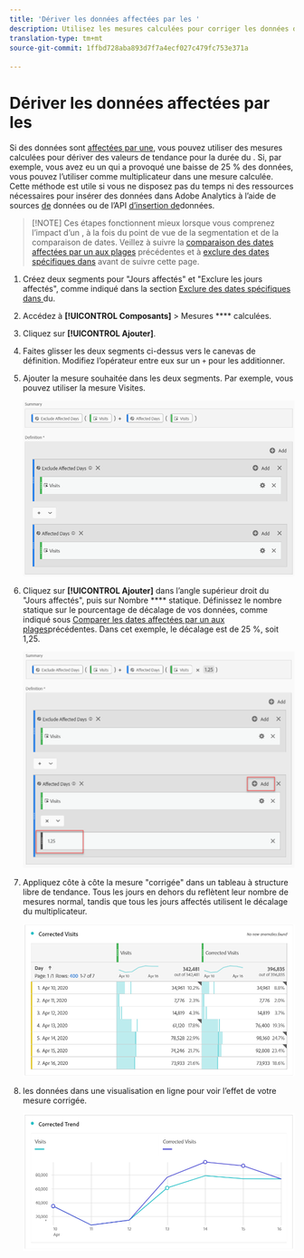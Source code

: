 ```yaml
---
title: 'Dériver les données affectées par les '
description: Utilisez les mesures calculées pour corriger les données de tendance affectées par un .
translation-type: tm+mt
source-git-commit: 1ffbd728aba893d7f7a4ecf027c479fc753e371a

---
```



# Dériver les données affectées par les 

Si des données sont [affectées par une](/help/technotes/event-impacted.md), vous pouvez utiliser des mesures calculées pour dériver des valeurs de tendance pour la durée du . Si, par exemple, vous avez eu un  qui a provoqué une baisse de 25 % des données, vous pouvez l’utiliser comme multiplicateur dans une mesure calculée. Cette méthode est utile si vous ne disposez pas du temps ni des ressources nécessaires pour insérer des données dans Adobe Analytics à l’aide de sources [de](/help/import/c-data-sources/datasrc-home.md) données ou de l’API [d’insertion de](/help/import/c-data-insertion-api/c-data-insertion-api.md)données.

>[!NOTE] Ces étapes fonctionnent mieux lorsque vous comprenez l’impact d’un , à la fois du point de vue de la segmentation et de la comparaison de dates. Veillez à suivre la [comparaison des dates affectées par un aux plages](/help/analyze/analysis-workspace/components/calendar-date-ranges/compare-event.md) précédentes et à [exclure des dates spécifiques dans](../c-segmentation/use-cases/exclude-date-range.md) avant de suivre cette page.

1. Créez deux segments pour &quot;Jours affectés&quot; et &quot;Exclure les jours affectés&quot;, comme indiqué dans la section [Exclure des dates spécifiques dans ](../c-segmentation/use-cases/exclude-date-range.md)du.
2. Accédez à **[!UICONTROL Composants]** > Mesures **** calculées.
3. Cliquez sur **[!UICONTROL Ajouter]**.
4. Faites glisser les deux segments ci-dessus vers le canevas de définition. Modifiez l’opérateur entre eux sur un `+` pour les additionner.
5. Ajouter la mesure souhaitée dans les deux segments. Par exemple, vous pouvez utiliser la mesure Visites.

   ![Créateur de segments](assets/event_segment_builder.png)

6. Cliquez sur **[!UICONTROL Ajouter]** dans l’angle supérieur droit du &quot;Jours affectés&quot;, puis sur Nombre **** statique. Définissez le nombre statique sur le pourcentage de décalage de vos données, comme indiqué sous [Comparer les dates affectées par un aux plages](/help/analyze/analysis-workspace/components/calendar-date-ranges/compare-event.md)précédentes. Dans cet exemple, le décalage est de 25 %, soit 1,25.

   ![Nombre statique](assets/event_static_number.png)

7. Appliquez côte à côte la mesure &quot;corrigée&quot; dans un tableau à structure libre de tendance. Tous les jours en dehors du reflètent leur nombre de mesures normal, tandis que tous les jours affectés utilisent le décalage du multiplicateur.

   ![Mesure corrigée](assets/event_corrected.png)

8. les données dans une visualisation en ligne pour voir l’effet de votre mesure corrigée.

   ![Ligne corrigée](assets/event_line.png)
